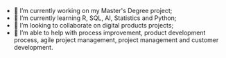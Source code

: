 

- 🔭 I’m currently working on my Master's Degree project;
- 🌱 I’m currently learning R, SQL, AI, Statistics and Python; 
- 👯 I’m looking to collaborate on digital products projects;
- 🚀 I’m able to help with process improvement, product development process, agile project management, project management and customer development.
